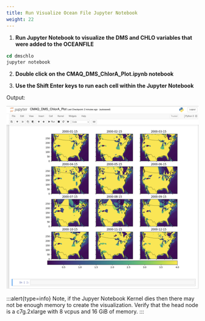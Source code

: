 ```yaml
---
title: Run Visualize Ocean File Jupyter Notebook
weight: 22
--- 
```


1. **Run Jupyter Notebook to visualize the DMS and CHLO variables that were added to the OCEANFILE**

```csh
cd dmschlo
jupyter notebook
```

2. **Double click on the CMAQ_DMS_ChlorA_Plot.ipynb notebook**



3. **Use the Shift Enter keys to run each cell within the Jupyter Notebook**

Output:


![Successful DMS Chlora Plot](/static/images/8-CMAQ_DMS_Chlora_plot.png)

:::alert{type=info}
Note, if the Jupyer Notebook Kernel dies then there may not be enough memory to create the visualization.
Verify that the head node is a c7g.2xlarge with 8 vcpus and 16 GiB of memory.
:::
